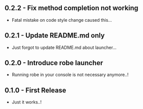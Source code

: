 ## 0.2.2 - Fix method completion not working
* Fatal mistake on code style change caused this...

## 0.2.1 - Update README.md only
* Just forgot to update README.md about launcher...

## 0.2.0 - Introduce robe launcher
* Running robe in your console is not necessary anymore..!

## 0.1.0 - First Release
* Just it works..!
